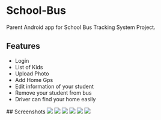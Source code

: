 # School-Bus
Parent Android app for School Bus Tracking System Project.

## Features
<ul type="disc">
  <li>Login</li>
  <li>List of Kids</li>
  <li>Upload Photo</li>
  <li>Add Home Gps</li>
  <li>Edit information of your student</li>
  <li>Remove your student from bus</li>
  <li>Driver can find your home easily</li>
</ul>
## Screenshots
<img src="https://github.com/nourElbassuny/School-bus/assets/146573118/ccf702ec-fdda-46be-a060-5e56171a2b6e">
<img src="https://github.com/nourElbassuny/School-bus/assets/146573118/44fa62d2-0a4c-483d-b0f9-449a65f5214d">
<img src="https://github.com/nourElbassuny/School-bus/assets/146573118/6f5bcaad-0fef-4210-aa65-b45334f82811">
<img src="https://github.com/nourElbassuny/School-bus/assets/146573118/7aa0fb17-1f78-4432-b1bd-a5d9606c3658">
<img src="https://github.com/nourElbassuny/School-bus/assets/146573118/29f3096d-7058-4520-acfa-86cbc65609f3">
<img src="https://github.com/nourElbassuny/School-bus/assets/146573118/c8acea83-d7d2-42ac-b29e-4fd769f337e4">
<img src="">
